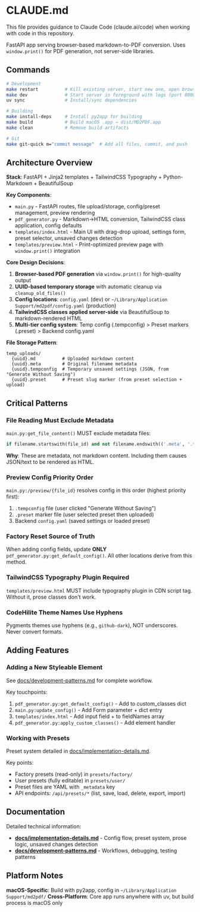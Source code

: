 # CLAUDE.md

This file provides guidance to Claude Code (claude.ai/code) when working with code in this repository.

FastAPI app serving browser-based markdown-to-PDF conversion. Uses `window.print()` for PDF generation, not server-side libraries.

## Commands

```bash
# Development
make restart          # Kill existing server, start new one, open browser
make dev              # Start server in foreground with logs (port 8000)
uv sync               # Install/sync dependencies

# Building
make install-deps     # Install py2app for building
make build            # Build macOS .app → dist/MD2PDF.app
make clean            # Remove build artifacts

# Git
make git-quick m="commit message"  # Add all files, commit, and push
```

## Architecture Overview

**Stack**: FastAPI + Jinja2 templates + TailwindCSS Typography + Python-Markdown + BeautifulSoup

**Key Components**:
- `main.py` - FastAPI routes, file upload/storage, config/preset management, preview rendering
- `pdf_generator.py` - Markdown→HTML conversion, TailwindCSS class application, config defaults
- `templates/index.html` - Main UI with drag-drop upload, settings form, preset selector, unsaved changes detection
- `templates/preview.html` - Print-optimized preview page with `window.print()` integration

**Core Design Decisions**:
1. **Browser-based PDF generation** via `window.print()` for high-quality output
2. **UUID-based temporary storage** with automatic cleanup via `cleanup_old_files()`
3. **Config locations**: `config.yaml` (dev) or `~/Library/Application Support/md2pdf/config.yaml` (production)
4. **TailwindCSS classes applied server-side** via BeautifulSoup to markdown-rendered HTML
5. **Multi-tier config system**: Temp config (.tempconfig) > Preset markers (.preset) > Backend config.yaml

**File Storage Pattern**:
```
temp_uploads/
  {uuid}.md          # Uploaded markdown content
  {uuid}.meta        # Original filename metadata
  {uuid}.tempconfig  # Temporary unsaved settings (JSON, from "Generate Without Saving")
  {uuid}.preset      # Preset slug marker (from preset selection + upload)
```

## Critical Patterns

### File Reading Must Exclude Metadata
`main.py:get_file_content()` MUST exclude metadata files:
```python
if filename.startswith(file_id) and not filename.endswith(('.meta', '.tempconfig', '.preset')):
```
**Why**: These are metadata, not markdown content. Including them causes JSON/text to be rendered as HTML.

### Preview Config Priority Order
`main.py:/preview/{file_id}` resolves config in this order (highest priority first):
1. `.tempconfig` file (user clicked "Generate Without Saving")
2. `.preset` marker file (user selected preset then uploaded)
3. Backend `config.yaml` (saved settings or loaded preset)

### Factory Reset Source of Truth
When adding config fields, update **ONLY** `pdf_generator.py:get_default_config()`. All other locations derive from this method.

### TailwindCSS Typography Plugin Required
`templates/preview.html` MUST include typography plugin in CDN script tag. Without it, prose classes don't work.

### CodeHilite Theme Names Use Hyphens
Pygments themes use hyphens (e.g., `github-dark`), NOT underscores. Never convert formats.

## Adding Features

### Adding a New Styleable Element
See [docs/development-patterns.md](docs/development-patterns.md#adding-a-new-styleable-element) for complete workflow.

Key touchpoints:
1. `pdf_generator.py:get_default_config()` - Add to custom_classes dict
2. `main.py:update_config()` - Add Form parameter + dict entry
3. `templates/index.html` - Add input field + to fieldNames array
4. `pdf_generator.py:apply_custom_classes()` - Add element handler

### Working with Presets
Preset system detailed in [docs/implementation-details.md](docs/implementation-details.md).

Key points:
- Factory presets (read-only) in `presets/factory/`
- User presets (fully editable) in `presets/user/`
- Preset files are YAML with `_metadata` key
- API endpoints: `/api/presets/*` (list, save, load, delete, export, import)

## Documentation

Detailed technical information:
- **[docs/implementation-details.md](docs/implementation-details.md)** - Config flow, preset system, prose logic, unsaved changes detection
- **[docs/development-patterns.md](docs/development-patterns.md)** - Workflows, debugging, testing patterns

## Platform Notes

**macOS-Specific**: Build with py2app, config in `~/Library/Application Support/md2pdf/`
**Cross-Platform**: Core app runs anywhere with uv, but build process is macOS only
